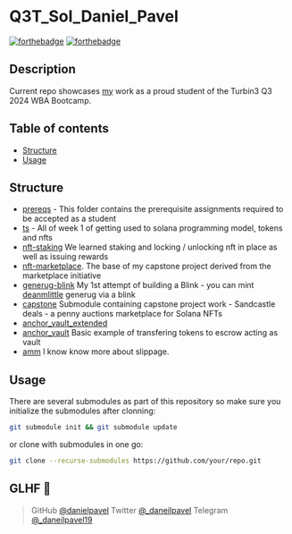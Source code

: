 # Q3T_Sol_Daniel_Pavel

[![forthebadge](https://forthebadge.com/images/badges/it-works-dont-know-how.svg)](https://forthebadge.com)
[![forthebadge](http://forthebadge.com/images/badges/built-with-love.svg)](http://forthebadge.com)

## Description

Current repo showcases [my](https://x.com/_danielpavel) work as a proud student of the Turbin3 Q3 2024 WBA Bootcamp.

## Table of contents

- [Structure](#structure)
- [Usage](#usage)

## Structure

- [prereqs](https://github.com/solana-turbin3/Q3T_Sol_Daniel_Pavel./tree/main/prereqs "prereqs") - This folder contains the prerequisite assignments required to be accepted as a student
- [ts](https://github.com/solana-turbin3/Q3T_Sol_Daniel_Pavel./tree/main/ts) - All of week 1 of getting used to solana programming model, tokens and nfts
- [nft-staking](https://github.com/danielpavel/nft-staking/tree/69ad6e002781770672b39ce2952beeadad01d677 "nft-staking") We learned staking and locking / unlocking nft in place as well as issuing rewards
- [nft-marketplace](https://github.com/danielpavel/nft-marketplace/tree/2d048afbade4de3f563c4aa2b00bee948b76c972 "nft-marketplace"). The base of my capstone project derived from the marketplace initiative
- [generug-blink](https://github.com/danielpavel/generug-blink/tree/99cd57ab99f4e0591c0437a9a253c29ae22d8f57 "generug-blink") My 1st attempt of building a Blink - you can mint [deanmlittle](https://x.com/deanmlittle) generug via a blink
- [capstone](https://github.com/danielpavel/penny-auctions-marketplace/tree/a614484fd62456f2c0a3afef4d092be81c913651 "capstone") Submodule containing capstone project work - Sandcastle deals - a penny auctions marketplace for Solana NFTs
- [anchor_vault_extended](https://github.com/solana-turbin3/Q3T_Sol_Daniel_Pavel./tree/main/anchor_vault_extended "anchor_vault_extended")
- [anchor_vault](https://github.com/solana-turbin3/Q3T_Sol_Daniel_Pavel./tree/main/anchor_vault "anchor_vault") Basic example of transfering tokens to escrow acting as vault
- [amm](https://github.com/danielpavel/amm/tree/ab5a11b7bfc5a8fec5bbe6d55238ab626dd3ab13 "amm") I know know more about slippage.

## Usage

There are several submodules as part of this repository so make sure you initialize the submodules after clonning:

```bash
git submodule init && git submodule update
```

or clone with submodules in one go:

```bash
git clone --recurse-submodules https://github.com/your/repo.git
```

## GLHF 👋

> GitHub [@danielpavel](https://github.com/danielpavel)
> Twitter [@\_daneilpavel](https://twitter.com/_danielpavel)
> Telegram [@\_daneilpavel19](https://t.me/_danielpavel19)

